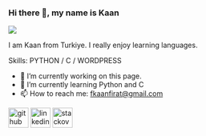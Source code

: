 ### Hi there 👋, my name is Kaan
![](https://media1.giphy.com/media/RbDKaczqWovIugyJmW/giphy.gif?cid=ecf05e47o4vny8vsymd2o20ex532u066c8hiwbe9o2qlca42&rid=giphy.gif&ct=g)

I am Kaan from Turkiye. I really enjoy learning languages. 

Skills: PYTHON / C / WORDPRESS

- 🔭 I’m currently working on this page. 
- 🌱 I’m currently learning Python and C 
- 📫 How to reach me: fkaanfirat@gmail.com 


[<img src='https://cdn.jsdelivr.net/npm/simple-icons@3.0.1/icons/github.svg' alt='github' height='40'>](https://github.com/fkaan)  [<img src='https://cdn.jsdelivr.net/npm/simple-icons@3.0.1/icons/linkedin.svg' alt='linkedin' height='40'>](https://www.linkedin.com/in/fkaan/)  [<img src='https://cdn.jsdelivr.net/npm/simple-icons@3.0.1/icons/stackoverflow.svg' alt='stackoverflow' height='40'>](https://stackoverflow.com/users/16430941/fekef)  

